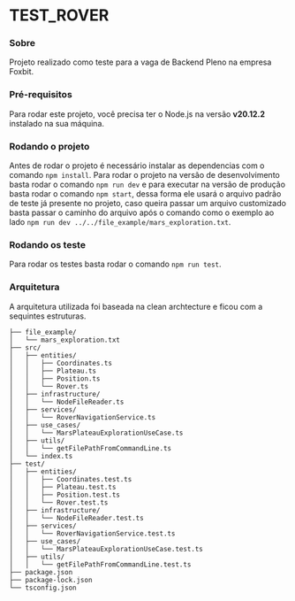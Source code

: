 # TEST_ROVER

### Sobre

Projeto realizado como teste para a vaga de Backend Pleno na empresa Foxbit.

### Pré-requisitos

Para rodar este projeto, você precisa ter o Node.js na versão **v20.12.2** instalado na sua máquina.

### Rodando o projeto

Antes de rodar o projeto é necessário instalar as dependencias com o comando `npm install`.
Para rodar o projeto na versão de desenvolvimento basta rodar o comando `npm run dev` e para executar na versão de produção basta rodar o comando `npm start`, dessa forma ele usará o arquivo padrão de teste já presente no projeto, caso queira passar um arquivo customizado basta passar o caminho do arquivo após o comando como o exemplo ao lado `npm run dev ../../file_example/mars_exploration.txt`.

### Rodando os teste

Para rodar os testes basta rodar o comando `npm run test`.

### Arquitetura

A arquitetura utilizada foi baseada na clean archtecture e ficou com a sequintes estruturas.

```
├── file_example/
│   └── mars_exploration.txt
├── src/
│   ├── entities/
│   │   ├── Coordinates.ts
│   │   ├── Plateau.ts
│   │   ├── Position.ts
│   │   └── Rover.ts
│   ├── infrastructure/
│   │   └── NodeFileReader.ts
│   ├── services/
│   │   └── RoverNavigationService.ts
│   ├── use_cases/
│   │   └── MarsPlateauExplorationUseCase.ts
│   ├── utils/
│   │   └── getFilePathFromCommandLine.ts
│   └── index.ts
├── test/
│   ├── entities/
│   │   ├── Coordinates.test.ts
│   │   ├── Plateau.test.ts
│   │   ├── Position.test.ts
│   │   └── Rover.test.ts
│   ├── infrastructure/
│   │   └── NodeFileReader.test.ts
│   ├── services/
│   │   └── RoverNavigationService.test.ts
│   ├── use_cases/
│   │   └── MarsPlateauExplorationUseCase.test.ts
│   ├── utils/
│   │   └── getFilePathFromCommandLine.test.ts
├── package.json
├── package-lock.json
└── tsconfig.json
```
